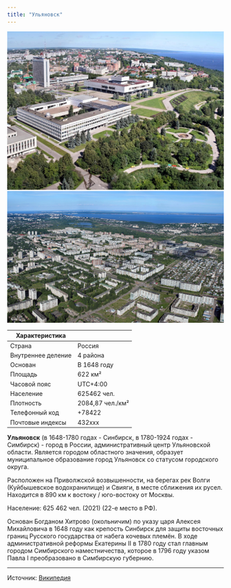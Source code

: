 ```yaml
---
title: "Ульяновск"
---
```


![Фото Ульяновска](/2022-06-01/ulsk1.jpg)
![Фото Ульяновска](/2022-06-01/ulsk2.jpg)

| Характеристика        |                   |
| --------------------- | ----------------- |
| Страна                | Россия            |
| Внутреннее деление    | 4 района          |
| Основан               | В 1648 году       |
| Площадь               | 622 км²           |
| Часовой пояс          | UTC+4:00          |
| Население             | 625462 чел.       |
| Плотность             | 2084,87 чел./км²  |
| Телефонный код        | +78422            |
| Почтовые индексы      | 432xxx            |

**Ульяновск** (в 1648-1780 годах - Синбирск, в 1780-1924 годах - Симбирск) - город в России, административный центр Ульяновской области. Является городом областного значения, образует муниципальное образование город Ульяновск со статусом городского округа.

Расположен на Приволжской возвышенности, на берегах рек Волги (Куйбышевское водохранилище) и Свияги, в месте сближения их русел. Находится в 890 км к востоку / юго-востоку от Москвы.

Население: 625 462 чел. (2021) (22-е место в РФ).

Основан Богданом Хитрово (окольничим) по указу царя Алексея Михайловича в 1648 году как крепость Синбирск для защиты восточных границ Русского государства от набега кочевых племён. В ходе административной реформы Екатерины II в 1780 году стал главным городом Симбирского наместничества, которое в 1796 году указом Павла I преобразовано в Симбирскую губернию.

---

Источник: [Википедия](https://ru.wikipedia.org/wiki/Ульяновск)

